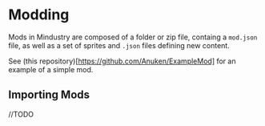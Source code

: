 # Modding

Mods in Mindustry are composed of a folder or zip file, containg a `mod.json` file, as well as a set of sprites and `.json` files defining new content.

See (this repository)[https://github.com/Anuken/ExampleMod] for an example of a simple mod.

## Importing Mods
//TODO
